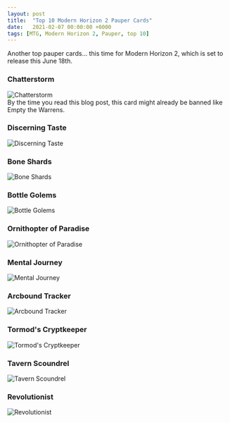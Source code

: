 ```yaml
---
layout: post
title:  "Top 10 Modern Horizon 2 Pauper Cards"
date:   2021-02-07 00:00:00 +0000
tags: [MTG, Modern Horizon 2, Pauper, top 10]
---
```


Another top pauper cards... this time for Modern Horizon 2, which is set to release this June 18th.


### Chatterstorm
![Chatterstorm](https://gatherer.wizards.com/Handlers/Image.ashx?multiverseid=522228&type=card)
<br>
By the time you read this blog post, this card might already be banned like Empty the Warrens.

### Discerning Taste
![Discerning Taste](https://gatherer.wizards.com/Pages/Card/Details.aspx?multiverseid=522158)
<br>

### Bone Shards
![Bone Shards](https://gatherer.wizards.com/Handlers/Image.ashx?multiverseid=522152&type=card)
<br>

### Bottle Golems
![Bottle Golems](https://gatherer.wizards.com/Handlers/Image.ashx?multiverseid=522298&type=card)
<br>

### Ornithopter of Paradise
![Ornithopter of Paradise](https://gatherer.wizards.com/Handlers/Image.ashx?multiverseid=522308&type=card)
<br>

### Mental Journey
![Mental Journey](https://gatherer.wizards.com/Handlers/Image.ashx?multiverseid=522127&type=card)
<br>

### Arcbound Tracker
![Arcbound Tracker](https://gatherer.wizards.com/Handlers/Image.ashx?multiverseid=522188&type=card)
<br>

### Tormod's Cryptkeeper
![Tormod's Cryptkeeper](https://gatherer.wizards.com/Handlers/Image.ashx?multiverseid=522315&type=card)
<br>

### Tavern Scoundrel
![Tavern Scoundrel](https://gatherer.wizards.com/Handlers/Image.ashx?multiverseid=522220&type=card)
<br>

### Revolutionist
![Revolutionist](https://gatherer.wizards.com/Handlers/Image.ashx?multiverseid=522215&type=card)
<br>

